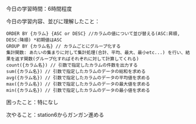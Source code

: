 今日の学習時間：6時間程度

今日の学習内容、並びに理解したこと：
```
ORDER BY {カラム} {ASC or DESC} //カラムの値について並び替える(ASC:昇順, DESC:降順) *初期値はASC
GROUP BY {カラム名} // カラムごとにグループ化する
集計関数: あたいの集まりに対して集計処理(合計、平均、最大、最小etc...) を行い、結果を返す関数(グループ化すればそれぞれに対して計算してくれる)
count({カラム名}) // 引数で指定したカラムの件数を出力する
sum({カラム名}) // 引数で指定したカラムのデータの総和を求める
avg({カラム名}) // 引数で指定したカラムのデータの平均値を求める
max({カラム名}) // 引数で指定したカラムのデータの最大値を求める
min({カラム名}) // 引数で指定したカラムのデータの最小値を求める
```

困ったこと：特になし

次やること：station6からガンガン進める